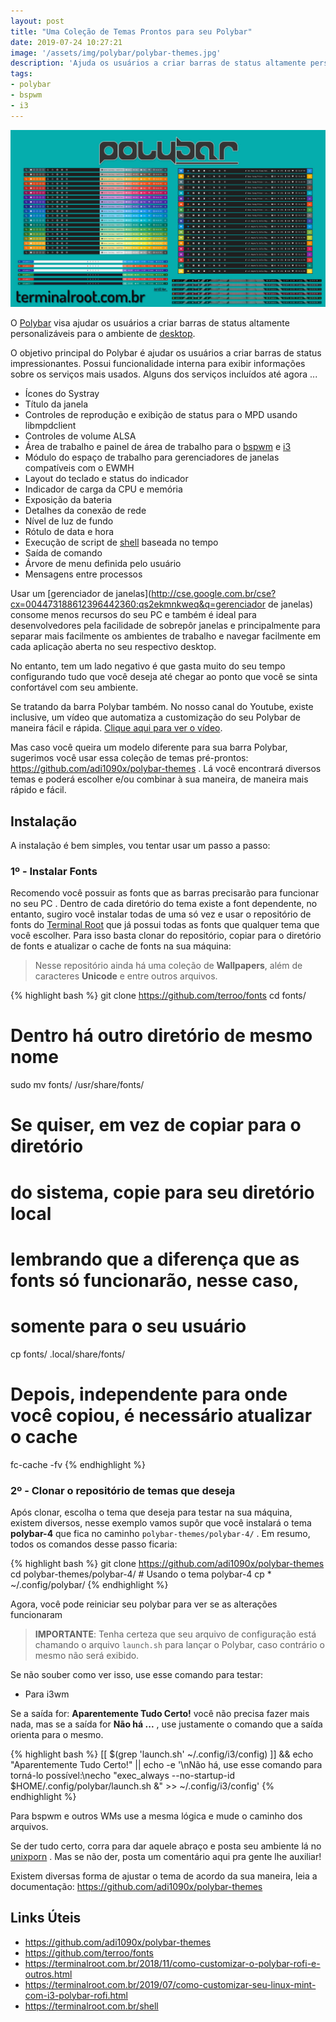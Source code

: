 ```yaml
---
layout: post
title: "Uma Coleção de Temas Prontos para seu Polybar"
date: 2019-07-24 10:27:21
image: '/assets/img/polybar/polybar-themes.jpg'
description: 'Ajuda os usuários a criar barras de status altamente personalizáveis para o ambiente desktop.'
tags:
- polybar
- bspwm
- i3
---
```


![Polybar Themes](/assets/img/polybar/polybar-themes.jpg)

O [Polybar](https://terminalroot.com.br/2018/11/como-customizar-o-polybar-rofi-e-outros.html) visa ajudar os usuários a criar barras de status altamente personalizáveis para o ambiente de [desktop](http://cse.google.com.br/cse?cx=004473188612396442360:qs2ekmnkweq&q=desktop).

O objetivo principal do Polybar é ajudar os usuários a criar barras de status impressionantes. Possui funcionalidade interna para exibir informações sobre os serviços mais usados. Alguns dos serviços incluídos até agora ...

+ Ícones do Systray
+ Título da janela
+ Controles de reprodução e exibição de status para o MPD usando libmpdclient
+ Controles de volume ALSA
+ Área de trabalho e painel de área de trabalho para o [bspwm](http://cse.google.com.br/cse?cx=004473188612396442360:qs2ekmnkweq&q=bspwm) e [i3](http://cse.google.com.br/cse?cx=004473188612396442360:qs2ekmnkweq&q=i3)
+ Módulo do espaço de trabalho para gerenciadores de janelas compatíveis com o EWMH
+ Layout do teclado e status do indicador
+ Indicador de carga da CPU e memória
+ Exposição da bateria
+ Detalhes da conexão de rede
+ Nível de luz de fundo
+ Rótulo de data e hora
+ Execução de script de [shell](https://terminalroot.com.br/shell) baseada no tempo
+ Saída de comando
+ Árvore de menu definida pelo usuário
+ Mensagens entre processos

Usar um [gerenciador de janelas](http://cse.google.com.br/cse?cx=004473188612396442360:qs2ekmnkweq&q=gerenciador de janelas) consome menos recursos do seu PC e também é ideal para desenvolvedores pela facilidade de sobrepôr janelas e principalmente para separar mais facilmente os ambientes de trabalho e navegar facilmente em cada aplicação aberta no seu respectivo desktop. 

No entanto, tem um lado negativo é que gasta muito do seu tempo configurando tudo que você deseja até chegar ao ponto que você se sinta confortável com seu ambiente.

Se tratando da barra Polybar também. No nosso canal do Youtube, existe inclusive, um vídeo que automatiza a customização do seu Polybar de maneira fácil e rápida. [Clique aqui para ver o vídeo](https://terminalroot.com.br/2019/07/como-customizar-seu-linux-mint-com-i3-polybar-rofi.html).

Mas caso você queira um modelo diferente para sua barra Polybar, sugerimos você usar essa coleção de temas pré-prontos: <https://github.com/adi1090x/polybar-themes> . Lá você encontrará diversos temas e poderá escolher e/ou combinar à sua maneira, de maneira mais rápido e fácil.


<script async src="https://pagead2.googlesyndication.com/pagead/js/adsbygoogle.js"></script>

<!-- Informat -->
<ins class="adsbygoogle"
     style="display:block"
     data-ad-client="ca-pub-2838251107855362"
     data-ad-slot="2327980059"
     data-ad-format="auto"
     data-full-width-responsive="true"></ins>

<script>
(adsbygoogle = window.adsbygoogle || []).push({});
</script>


## Instalação

A instalação é bem simples, vou tentar usar um passo a passo:

### 1º - Instalar Fonts

Recomendo você possuir as fonts que as barras precisarão para funcionar no seu PC . Dentro de cada diretório do tema existe a font dependente, no entanto, sugiro você instalar todas de uma só vez e usar o repositório de fonts do [Terminal Root](https://github.com/terroo/fonts) que já possui todas as fonts que qualquer tema que você escolher. Para isso basta clonar do repositório, copiar para o diretório de fonts e atualizar o cache de fonts na sua máquina:

> Nesse repositório ainda há uma coleção de **Wallpapers**, além de caracteres **Unicode** e entre outros arquivos.

{% highlight bash %}
git clone https://github.com/terroo/fonts
cd fonts/
# Dentro há outro diretório de mesmo nome
sudo mv fonts/ /usr/share/fonts/

# Se quiser, em vez de copiar para o diretório
# do sistema, copie para seu diretório local
# lembrando que a diferença que as fonts só funcionarão, nesse caso,
# somente para o seu usuário
cp fonts/ .local/share/fonts/

# Depois, independente para onde você copiou, é necessário atualizar o cache
fc-cache -fv
{% endhighlight %}


<script async src="https://pagead2.googlesyndication.com/pagead/js/adsbygoogle.js"></script>

<!-- Informat -->
<ins class="adsbygoogle"
     style="display:block"
     data-ad-client="ca-pub-2838251107855362"
     data-ad-slot="2327980059"
     data-ad-format="auto"
     data-full-width-responsive="true"></ins>

<script>
(adsbygoogle = window.adsbygoogle || []).push({});
</script>


### 2º - Clonar o repositório de temas que deseja

Após clonar, escolha o tema que deseja para testar na sua máquina, existem diversos, nesse exemplo vamos supôr que você instalará o tema **polybar-4** que fica no caminho `polybar-themes/polybar-4/` . Em resumo, todos os comandos desse passo ficaria:

{% highlight bash %}
git clone https://github.com/adi1090x/polybar-themes
cd polybar-themes/polybar-4/ # Usando o tema polybar-4
cp * ~/.config/polybar/
{% endhighlight %}

Agora, você pode reiniciar seu polybar para ver se as alterações funcionaram

> **IMPORTANTE**: Tenha certeza que seu arquivo de configuração está chamando o arquivo `launch.sh` para lançar o Polybar, caso contrário o mesmo não será exibido.

Se não souber como ver isso, use esse comando para testar:

+ Para i3wm

Se a saída for: **Aparentemente Tudo Certo!** você não precisa fazer mais nada, mas se a saída for **Não há ...** , use justamente o comando que a saída orienta para o mesmo.

{% highlight bash %}
[[ $(grep 'launch.sh' ~/.config/i3/config) ]] && echo "Aparentemente Tudo Certo!" || echo -e '\nNão há, use esse comando para torná-lo possível:\necho "exec_always --no-startup-id $HOME/.config/polybar/launch.sh &" >>  ~/.config/i3/config'
{% endhighlight %}

Para bspwm e outros WMs use a mesma lógica e mude o caminho dos arquivos.

Se der tudo certo, corra para dar aquele abraço e posta seu ambiente lá no [unixporn](https://terminalroot.com.br/2019/04/5-ferramentas-para-voce-usar-no-seu-wm.html) . Mas se não der, posta um comentário aqui pra gente lhe auxiliar!

Existem diversas forma de ajustar o tema de acordo da sua maneira, leia a documentação: <https://github.com/adi1090x/polybar-themes>

## Links Úteis

+ <https://github.com/adi1090x/polybar-themes>
+ <https://github.com/terroo/fonts>
+ <https://terminalroot.com.br/2018/11/como-customizar-o-polybar-rofi-e-outros.html>
+ <https://terminalroot.com.br/2019/07/como-customizar-seu-linux-mint-com-i3-polybar-rofi.html>
+ <https://terminalroot.com.br/shell>

<script async src="https://pagead2.googlesyndication.com/pagead/js/adsbygoogle.js"></script>

<!-- Informat -->
<ins class="adsbygoogle"
 style="display:block"
 data-ad-client="ca-pub-2838251107855362"
 data-ad-slot="2327980059"
 data-ad-format="auto"
 data-full-width-responsive="true"></ins>

<script>
(adsbygoogle = window.adsbygoogle || []).push({});
</script>

